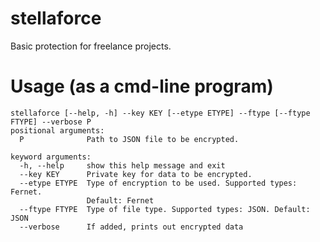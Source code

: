 # stellaforce
Basic protection for freelance projects.

# Usage (as a cmd-line program)
```
stellaforce [--help, -h] --key KEY [--etype ETYPE] --ftype [--ftype FTYPE] --verbose P
positional arguments:
  P              Path to JSON file to be encrypted.

keyword arguments:
  -h, --help     show this help message and exit
  --key KEY      Private key for data to be encrypted.
  --etype ETYPE  Type of encryption to be used. Supported types: Fernet.
                 Default: Fernet
  --ftype FTYPE  Type of file type. Supported types: JSON. Default: JSON
  --verbose      If added, prints out encrypted data
  ```
